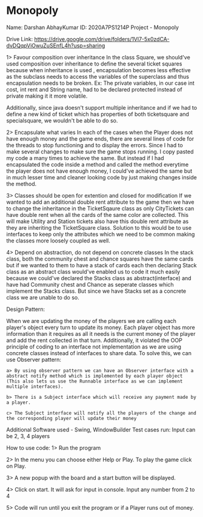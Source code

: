 # Monopoly
Name: Darshan AbhayKumar
ID: 2020A7PS1214P
Project - Monopoly

Drive Link: https://drive.google.com/drive/folders/1Vl7-5x0zdCA-dvDQqpViOwuZuSEnfL4h?usp=sharing

1> Favour composition over inheritance
In the class Square, we should've used composition over inheritance to define the several ticket squares because when inheritance is used , encapsulation becomes less effective as the subclass needs to access the variables of the superclass and thus encapsulation needs to be broken. Ex: The private variables, in our case int cost, int rent and String name, had to be declared protected instead of private making it it more volatile.

Additionally, since java doesn't support multiple inheritance and if we had to define a new kind of ticket which has properties of both ticketsquare and specialsquare, we wouldn't be able to do so.

2> Encapsulate what varies
In each of the cases when the Player does not have enough money and the game ends, there are several lines of code for the threads to stop functioning and to display the errors. Since I had to make several changes to make sure the game stops running. I copy pasted my code a many times to achieve the same. But instead if I had encapsulated the code inside a method and called the method everytime the player does not have enough money, I could've achieved the same but in much lesser time and cleaner looking code by just making changes inside the method.

3> Classes should be open for extention and closed for modification
If we wanted to add an additional double rent attribute to the game then we have to change the inheritance in the TicketSqaure class as only CityTickets can have double rent when all the cards of the same color are collected. This will make Utility and Station tickets also have this double rent attribute as they are inheriting the TicketSquare class. Solution to this would be to use interfaces to keep only the attributes which we need to be common making the classes more loosely coupled as well.

4> Depend on abstraction, do not depend on concrete classes
In the stack class, both the community chest and chance squares have the same cards but if we wanted to them to have a stack of cards each then declaring Stack class as an abstract class would've enabled us to code it much easily because we could've declared the Stacks class as abstract(interface) and have had Community chest and Chance as seperate classes which implement the Stacks class. But since we have Stacks set as a concrete class we are unable to do so.


Design Pattern:

When we are updating the money of the players we are calling each player's object every turn to update its money. Each player object has more information than it requires as all it needs is the current money of the player and add the rent collected in that turn. Additionally, it violated the OOP principle of coding to an interface not implementation as we are using concrete classes instead of interfaces to share data. 
To solve this, we can use Observer pattern:

	a> By using observer pattern we can have an Observer interface with a abstract notify method which is implemented by each player object (This also lets us use the Runnable interface as we can implement multiple interfaces). 

	b> There is a Subject interface which will receive any payment made by a player.

	c> The Subject interface will notify all the players of the change and the corresponding player will update their money






Additional Software used - Swing, WindowBuilder
Test cases run: Input can be 2, 3, 4 players

How to use code:
1> Run the program

2> In the menu you can choose either Help or Play. To play the game click on Play.

3> A new popup with the board and a start button will be displayed. 

4> Click on start. It will ask for input in console. Input any number from 2 to 4

5> Code will run until you exit the program or if a Player runs out of money.
